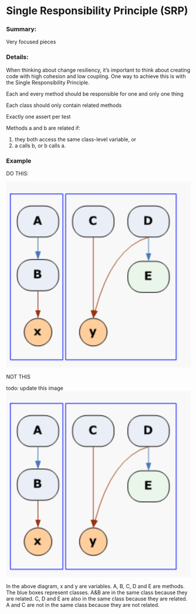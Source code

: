 # Single Responsibility Principle (SRP) 

### Summary:

Very focused pieces


### Details:

When thinking about change resiliency, it’s important to think about creating code with high cohesion and low coupling.  One way to achieve this is with the Single Responsibility Principle.

Each and every method should be responsible for one and only one thing

Each class should only contain related methods

Exactly one assert per test

Methods a and b are related if:



1. they both access the same class-level variable, or
2. a calls b, or b calls a.


### Example

DO THIS:

![Respecting the single responsibility principle](images/srp1.png)


NOT THIS

todo: update this image
![Not respecting the Single Responsibility Principle](images/srp2.png)

In the above diagram, x and y are variables. A, B, C, D and E are methods. The blue boxes represent classes. A&B are in the same class because they are related. C, D and E are also in the same class because they are related. A and C are not in the same class because they are not related.
